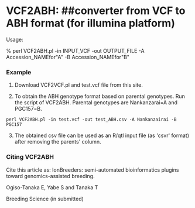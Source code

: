 # VCF2ABH: ##converter from VCF to ABH format (for illumina platform)

Usage:

% perl VCF2ABH.pl -in INPUT_VCF -out OUTPUT_FILE -A Accession_NAMEfor"A" -B Accession_NAMEfor"B" 


### Example

1. Download VCF2VCF.pl and test.vcf file from this site.

2. To obtain the ABH genotype format based on parental genotypes. Run the script of VCF2ABH. Parental genotypes are Nankanzarai=A and PGC157=B.

```
perl VCF2ABH.pl -in test.vcf -out test_ABH.csv -A Nankanzairai -B PGC157
```

3. The obtained csv file can be used as an R/qtl input file (as 'csvr' format) after removing the parents' column.


### Citing VCF2ABH
Cite this article as:  IonBreeders: semi-automated bioinformatics plugins toward genomics-assisted breeding. 

Ogiso-Tanaka E, Yabe S and Tanaka T

Breeding Science (in submitted)
